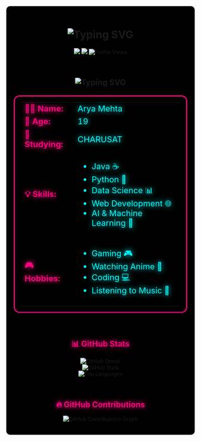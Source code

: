 <!-- 🚀 NEON GLOW GITHUB README 🚀 -->
<div style="background-color: black; padding: 20px; border-radius: 10px; text-align: center;">

  <h1 align="center">
    <img src="https://readme-typing-svg.herokuapp.com?font=Fira+Code&size=36&duration=2500&pause=1000&color=00FFD1&center=true&vCenter=true&width=800&lines=👾+Hello+World!+I'm+Arya+Mehta!;🚀+19+y/o+Developer+%7C+Tech+Enthusiast;💡+Passionate+about+AI,+Coding+%26+Cyberpunk;🔥+Building+Awesome+Projects!;🌟+Follow+for+More+Tech+Content!;" alt="Typing SVG" />
  </h1>

  <p align="center">
    <img src="https://img.shields.io/github/followers/aryamehta0302?color=00FF7F&logo=GitHub&style=for-the-badge">
    <img src="https://img.shields.io/github/stars/aryamehta0302?color=00FFD1&logo=GitHub&style=for-the-badge">
    <img src="https://komarev.com/ghpvc/?username=aryamehta0302&color=FF007F&style=flat-square" alt="Profile Views">
  </p>

  <br>

  <h2 align="center">
    <img src="https://readme-typing-svg.herokuapp.com?font=Fira+Code&size=30&duration=2500&pause=1000&color=FF007F&center=true&vCenter=true&width=800&lines=🧑‍🚀+Who+Am+I?;👨‍💻+Passionate+Developer!;🚀+AI+%26+Tech+Enthusiast;💻+Building+the+Future+One+Line+at+a+Time!" alt="Typing SVG" />
  </h2>

  <table align="center" width="80%" style="border: 3px solid #ff007f; background-color: rgba(0, 0, 0, 0.9); border-radius: 15px; padding: 15px; font-size: 22px;">
    <tr>
      <td><b style="color:#ff007f; text-shadow: 0 0 15px #ff007f;">👨‍💻 Name:</b></td>
      <td style="color:#00ffff; text-shadow: 0 0 15px #00ffff;">Arya Mehta</td>
    </tr>
    <tr>
      <td><b style="color:#ff007f; text-shadow: 0 0 15px #ff007f;">🎂 Age:</b></td>
      <td style="color:#00ffff; text-shadow: 0 0 15px #00ffff;">19</td>
    </tr>
    <tr>
      <td><b style="color:#ff007f; text-shadow: 0 0 15px #ff007f;">🏫 Studying:</b></td>
      <td style="color:#00ffff; text-shadow: 0 0 15px #00ffff;">CHARUSAT</td>
    </tr>
    <tr>
      <td><b style="color:#ff007f; text-shadow: 0 0 15px #ff007f;">💡 Skills:</b></td>
      <td>
        <ul>
          <li style="color:#00ffff; text-shadow: 0 0 15px #00ffff;">Java ☕</li>
          <li style="color:#00ffff; text-shadow: 0 0 15px #00ffff;">Python 🐍</li>
          <li style="color:#00ffff; text-shadow: 0 0 15px #00ffff;">Data Science 📊</li>
          <li style="color:#00ffff; text-shadow: 0 0 15px #00ffff;">Web Development 🌐</li>
          <li style="color:#00ffff; text-shadow: 0 0 15px #00ffff;">AI & Machine Learning 🤖</li>
        </ul>
      </td>
    </tr>
    <tr>
      <td><b style="color:#ff007f; text-shadow: 0 0 15px #ff007f;">🎮 Hobbies:</b></td>
      <td>
        <ul>
          <li style="color:#00ffff; text-shadow: 0 0 15px #00ffff;">Gaming 🎮</li>
          <li style="color:#00ffff; text-shadow: 0 0 15px #00ffff;">Watching Anime 🎌</li>
          <li style="color:#00ffff; text-shadow: 0 0 15px #00ffff;">Coding 💻</li>
          <li style="color:#00ffff; text-shadow: 0 0 15px #00ffff;">Listening to Music 🎵</li>
        </ul>
      </td>
    </tr>
  </table>

  <br>

  <!-- 🚀 GITHUB STATS SECTION 🚀 -->
  <h2 align="center">
    <span style="color:#ff007f; text-shadow: 0 0 15px #ff007f;">📊 GitHub Stats</span>
  </h2>

  <p align="center">
    <img src="https://github-readme-streak-stats.herokuapp.com?user=aryamehta0302&theme=tokyonight&hide_border=true&date_format=M%20j%5B%2C%20Y%5D&background=000000&border=FF007F&stroke=00FFFF" alt="GitHub Streak">
    <br>
    <img src="https://github-readme-stats.vercel.app/api?username=aryamehta0302&show_icons=true&theme=tokyonight&hide_border=true&bg_color=000000&title_color=FF007F&text_color=00FFFF&icon_color=00FFD1" alt="GitHub Stats">
    <br>
    <img src="https://github-readme-stats.vercel.app/api/top-langs/?username=aryamehta0302&layout=compact&theme=tokyonight&hide_border=true&bg_color=000000&title_color=FF007F&text_color=00FFFF" alt="Top Languages">
  </p>

  <br>

  <!-- 🔥 CONTRIBUTIONS GRAPH 🔥 -->
  <h2 align="center">
    <span style="color:#ff007f; text-shadow: 0 0 15px #ff007f;">🔥 GitHub Contributions</span>
  </h2>

  <p align="center">
    <img src="https://github-readme-activity-graph.vercel.app/graph?username=aryamehta0302&bg_color=000000&color=00FFFF&line=FF007F&point=00FFD1&hide_border=true" alt="GitHub Contributions Graph">
  </p>

</div>
